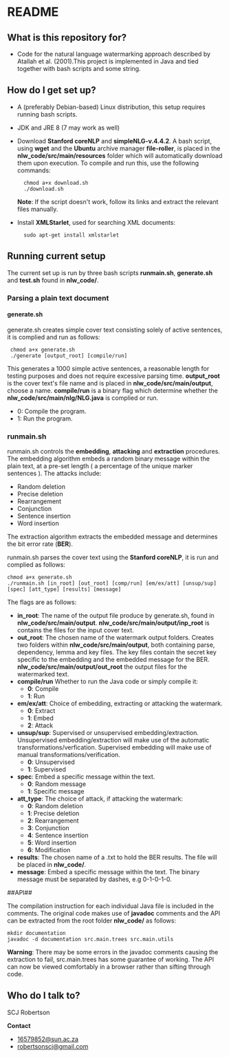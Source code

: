 # README #

## What is this repository for? ##

* Code for the natural language watermarking approach described by Atallah et al. (2001).This project is implemented in Java and tied together with bash scripts and some string.

## How do I get set up? ##

* A (preferably Debian-based) Linux distribution, this setup requires running bash scripts.
* JDK and JRE 8 (7 may work as well)
* Download **Stanford coreNLP** and **simpleNLG-v.4.4.2**. A bash script, using **wget** and the **Ubuntu** archive manager **file-roller**, is placed in the **nlw_code/src/main/resources** folder
which will automatically download them upon execution. 
To compile and run this, use the following commands:

        chmod a+x download.sh
        ./download.sh

    **Note**: If the script doesn't work, follow its links and extract the relevant files manually.

* Install **XMLStarlet**, used for searching XML documents: 

        sudo apt-get install xmlstarlet

## Running current setup ##
The current set up is run by three bash scripts **runmain.sh**, **generate.sh** and **test.sh** found in **nlw_code/**. 

### Parsing a plain text document ###

#### generate.sh ###
generate.sh creates simple cover text consisting solely of active sentences, it is complied and run as follows:

     chmod a+x generate.sh
     ./generate [output_root] [compile/run]

This generates a 1000 simple active sentences, a reasonable length for testing purposes and does not require excessive parsing time. **output_root** is the cover text's file name and is placed in **nlw_code/src/main/output**, choose a name. **compile/run** is a binary flag which determine whether the **nlw_code/src/main/nlg/NLG.java** is complied or run.

* 0: Compile the program.
* 1: Run the program.

### runmain.sh ###
runmain.sh controls the **embedding**, **attacking** and **extraction** procedures. The embedding algorithm embeds a random binary message within the plain text, at a pre-set length ( a percentage of the unique marker sentences ). The attacks include:
* Random deletion 
* Precise deletion 
* Rearrangement 
* Conjunction
* Sentence insertion
* Word insertion

The extraction algorithm extracts the embedded message and determines the bit error rate (**BER**). 

runmain.sh parses the cover text using the **Stanford coreNLP**, it is run and complied as follows:
 
    chmod a+x generate.sh
    ./runmain.sh [in_root] [out_root] [comp/run] [em/ex/att] [unsup/sup] [spec] [att_type] [results] [message]

The flags are as follows:
* **in_root**: The name of the output file produce by generate.sh, found in **nlw_code/src/main/output**. **nlw_code/src/main/output/inp_root** is contains the files for the input cover text.
* **out_root**: The chosen name of the watermark output folders. Creates two folders within **nlw_code/src/main/output**, both containing parse, dependency, lemma and key files. The key files contain the secret key specific to the embedding and the embedded message for the BER.  **nlw_code/src/main/output/out_root** the output files for the watermarked text.
* **compile/run** Whether to run the Java code or simply compile it:
    * **0**: Compile
    * **1**: Run
* **em/ex/att**: Choice of embedding, extracting or attacking the watermark.
    * **0**: Extract
    * **1**: Embed
    * **2**: Attack
* **unsup/sup**: Supervised or unsupervised embedding/extraction. Unsupervised embedding/extraction will make use of the automatic transformations/verfication. Supervised embedding will make use of manual transformations/verification.
    * **0**: Unsupervised
    * **1**: Supervised
* **spec**: Embed a specific message within the text.
    * **0**: Random message
    * **1**: Specific message
* **att_type**: The choice of attack, if attacking the watermark:
    * **0**: Random deletion 
    * **1**: Precise deletion 
    * **2**: Rearrangement 
    * **3**: Conjunction
    * **4**: Sentence insertion
    * **5**: Word insertion
    * **6**: Modification
* **results**: The chosen name of a .txt to hold the BER results. The file will be placed in **nlw_code/**.
* **message**: Embed a specific message within the text. The binary message must be separated by dashes, e.g 0-1-0-1-0.



##API##

The compilation instruction for each individual Java file is included in the comments. The original code makes use of **javadoc** comments and the API can be extracted from the root folder **nlw_code/** as follows:

    mkdir documentation
    javadoc -d documentation src.main.trees src.main.utils

**Warning**: There may be some errors in the javadoc comments causing the extraction to fail, src.main.trees has some guarantee of working. The API can now be viewed comfortably in a browser rather than sifting through code.

## Who do I talk to? ##

SCJ Robertson

**Contact**

* 16579852@sun.ac.za
* robertsonscj@gmail.com
